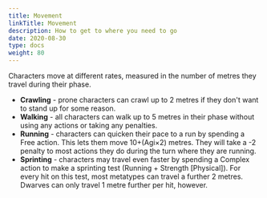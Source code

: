 ```yaml
---
title: Movement
linkTitle: Movement
description: How to get to where you need to go
date: 2020-08-30
type: docs
weight: 80
---
```


Characters move at different rates, measured in the number of metres they travel during their phase.

* **Crawling** - prone characters can crawl up to 2 metres if they don't want to stand up for some reason.
* **Walking** - all characters can walk up to 5 metres in their phase without using any actions or taking any penalties.
* **Running** - characters can quicken their pace to a run by spending a Free action. This lets them move 10+(Agi×2) metres. They will take a -2 penalty to most actions they do during the turn where they are running.
* **Sprinting** - characters may travel even faster by spending a Complex action to make a sprinting test (Running + Strength [Physical]). For every hit on this test, most metatypes can travel a further 2 metres. Dwarves can only travel 1 metre further per hit, however.